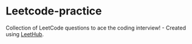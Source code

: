 # Leetcode-practice
Collection of LeetCode questions to ace the coding interview! - Created using [LeetHub](https://github.com/QasimWani/LeetHub).
